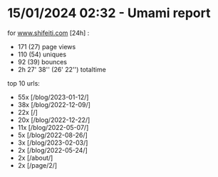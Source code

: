 # 15/01/2024 02:32 - Umami report
for www.shifeiti.com [24h] :

 - 171 (27) page views
 - 110 (54) uniques
 - 92 (39) bounces
 - 2h 27' 38'' (26' 22'') totaltime


top 10 urls:
 - 55x [/blog/2023-01-12/]
 - 38x [/blog/2022-12-09/]
 - 22x [/]
 - 20x [/blog/2022-12-22/]
 - 11x [/blog/2022-05-07/]
 - 5x [/blog/2022-08-26/]
 - 3x [/blog/2023-02-03/]
 - 2x [/blog/2022-05-24/]
 - 2x [/about/]
 - 2x [/page/2/]


